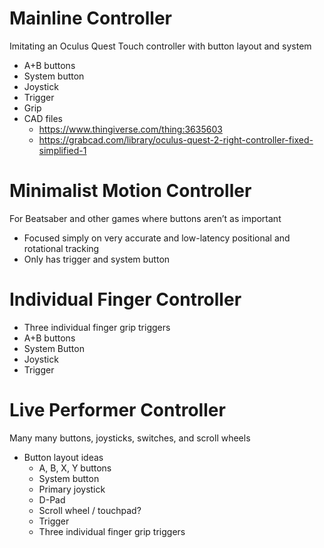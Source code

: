 # Mainline Controller
Imitating an Oculus Quest Touch controller with button layout and system

- A+B buttons
- System button
- Joystick
- Trigger
- Grip
- CAD files
  - https://www.thingiverse.com/thing:3635603
  - https://grabcad.com/library/oculus-quest-2-right-controller-fixed-simplified-1

# Minimalist Motion Controller
For Beatsaber and other games where buttons aren’t as important

- Focused simply on very accurate and low-latency positional and rotational tracking
- Only has trigger and system button

# Individual Finger Controller
- Three individual finger grip triggers
- A+B buttons
- System Button
- Joystick
- Trigger

# Live Performer Controller
Many many buttons, joysticks, switches, and scroll wheels

- Button layout ideas
  - A, B, X, Y buttons
  - System button
  - Primary joystick
  - D-Pad
  - Scroll wheel / touchpad?
  - Trigger
  - Three individual finger grip triggers
